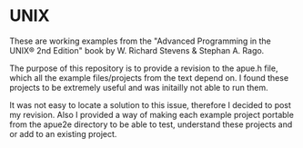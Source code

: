 # UNIX

These are working examples from the "Advanced Programming in the UNIX® 2nd Edition" book by W. Richard Stevens & Stephan A. Rago. 

The purpose of this repository is to provide a revision to the apue.h file, which all the example files/projects from the text depend on. I found these projects to be extremely useful and was initailly not able to run them. 

It was not easy to locate a solution to this issue, therefore I decided to post my revision. Also I provided a way of making each example project portable from the apue2e directory to be able to test, understand these projects and or add to an existing project. 

